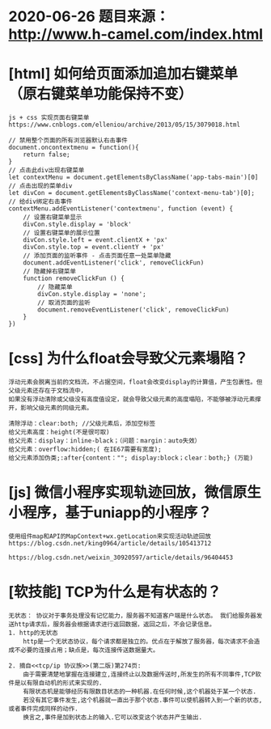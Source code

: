 # 2020-06-26 题目来源：http://www.h-camel.com/index.html #

# [html] 如何给页面添加追加右键菜单（原右键菜单功能保持不变） #
	js + css 实现页面右键菜单 https://www.cnblogs.com/elleniou/archive/2013/05/15/3079018.html
	
	// 禁用整个页面的所有浏览器默认右击事件
    document.oncontextmenu = function(){
        return false;
    }
    // 点击此div出现右键菜单
    let contextMenu = document.getElementsByClassName('app-tabs-main')[0]
    // 点击出现的菜单div
    let divCon = document.getElementsByClassName('context-menu-tab')[0];
    // 给div绑定右击事件
    contextMenu.addEventListener('contextmenu', function (event) {
        // 设置右键菜单显示
        divCon.style.display = 'block'
        // 设置右键菜单的展示位置
        divCon.style.left = event.clientX + 'px'
        divCon.style.top = event.clientY + 'px'
        // 添加页面的监听事件 - 点击页面任意一处菜单隐藏
        document.addEventListener('click', removeClickFun)
        // 隐藏掉右键菜单
        function removeClickFun () {
            // 隐藏菜单
            divCon.style.display = 'none';
            // 取消页面的监听
            document.removeEventListener('click', removeClickFun)
        }
    })

# [css] 为什么float会导致父元素塌陷？ #
	浮动元素会脱离当前的文档流，不占据空间，float会改变display的计算值，产生包裹性。但父级元素还存在于文档流中，
	如果没有浮动清除或父级没有高度值设定，就会导致父级元素的高度塌陷，不能够被浮动元素撑开，影响父级元素的同级元素。
	
	清除浮动：clear:both; //父级元素后，添加空标签
	给父元素高度：height(不是很可取)
	给父元素：display：inline-black；（问题：margin：auto失效）
	给父元素：overflow:hidden;( 在IE67需要有宽度); 
	给父元素添加伪类;:after{content：""; display:block；clear：both;} (万能)

# [js] 微信小程序实现轨迹回放，微信原生小程序，基于uniapp的小程序？ #
	使用组件map和API的MapContext+wx.getLocation来实现活动轨迹回放 https://blog.csdn.net/king0964/article/details/105413712

	https://blog.csdn.net/weixin_30920597/article/details/96404453

# [软技能] TCP为什么是有状态的？ #
	无状态： 协议对于事务处理没有记忆能力，服务器不知道客户端是什么状态。 我们给服务器发送http请求后，服务器会根据请求进行返回数据，返回之后，不会记录信息。
	1. http的无状态
		http是一个无状态协议，每个请求都是独立的。优点在于解放了服务器，每次请求不会造成不必要的连接占用；缺点是，每次连接传送数据量大。

	2. 摘自<<tcp/ip 协议族>>(第二版)第274页:
		由于需要清楚地掌握在连接建立,连接终止以及数据传送时,所发生的所有不同事件,TCP软件是以有限自动机的形式来实现的.
		有限状态机是能够经历有限数目状态的一种机器.在任何时候,这个机器处于某一个状态.
		若没有其它事件发生,这个机器就一直出于那个状态.事件可以使机器转入到一个新的状态,或者事件完成同样的动作.
		换言之,事件是加到状态上的输入.它可以改变这个状态并产生输出.